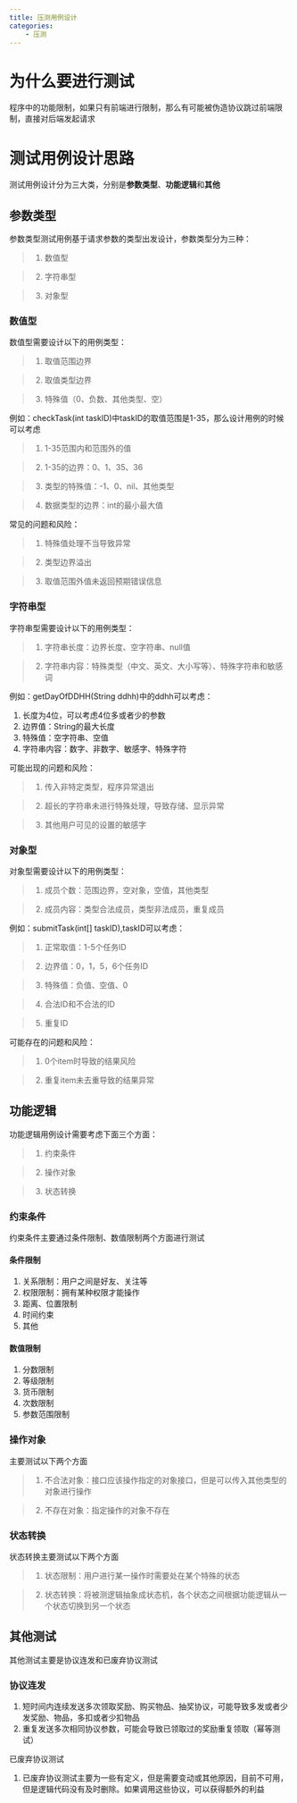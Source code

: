 ```yaml
---
title: 压测用例设计
categories: 
    - 压测
---
```


# 为什么要进行测试

程序中的功能限制，如果只有前端进行限制，那么有可能被伪造协议跳过前端限制，直接对后端发起请求

# 测试用例设计思路

测试用例设计分为三大类，分别是**参数类型**、**功能逻辑**和**其他**

## 参数类型

参数类型测试用例基于请求参数的类型出发设计，参数类型分为三种：

> 1. 数值型

> 2. 字符串型

> 3. 对象型

### 数值型

数值型需要设计以下的用例类型：

> 1. 取值范围边界

> 2. 取值类型边界

> 3. 特殊值（0、负数、其他类型、空）

例如：checkTask(int taskID)中taskID的取值范围是1-35，那么设计用例的时候可以考虑

> 1. 1-35范围内和范围外的值

> 2. 1-35的边界：0、1、35、36

> 3. 类型的特殊值：-1、0、nil、其他类型

> 4. 数据类型的边界：int的最小最大值

常见的问题和风险：

> 1. 特殊值处理不当导致异常

> 2. 类型边界溢出

> 3. 取值范围外值未返回预期错误信息

### 字符串型

字符串型需要设计以下的用例类型：

> 1. 字符串长度：边界长度、空字符串、null值

> 2. 字符串内容：特殊类型（中文、英文、大小写等）、特殊字符串和敏感词

例如：getDayOfDDHH(String ddhh)中的ddhh可以考虑：

1. 长度为4位，可以考虑4位多或者少的参数
2. 边界值：String的最大长度
3. 特殊值：空字符串、空值
4. 字符串内容：数字、非数字、敏感字、特殊字符

可能出现的问题和风险：

> 1. 传入非特定类型，程序异常退出

> 2. 超长的字符串未进行特殊处理，导致存储、显示异常

> 3. 其他用户可见的设置的敏感字

### 对象型

对象型需要设计以下的用例类型：

> 1. 成员个数：范围边界，空对象，空值，其他类型

> 2. 成员内容：类型合法成员，类型非法成员，重复成员

例如：submitTask(int[] taskID),taskID可以考虑：

> 1. 正常取值：1-5个任务ID

> 2. 边界值：0，1，5，6个任务ID

> 3. 特殊值：负值、空值、0

> 4. 合法ID和不合法的ID

> 5. 重复ID

可能存在的问题和风险：

> 1. 0个item时导致的结果风险

> 2. 重复item未去重导致的结果异常

## 功能逻辑

功能逻辑用例设计需要考虑下面三个方面：

> 1. 约束条件

> 2. 操作对象

> 3. 状态转换

### 约束条件

约束条件主要通过条件限制、数值限制两个方面进行测试

#### 条件限制

1. 关系限制：用户之间是好友、关注等
2. 权限限制：拥有某种权限才能操作
3. 距离、位置限制
4. 时间约束
5. 其他

#### 数值限制

1. 分数限制
2. 等级限制
3. 货币限制
4. 次数限制
5. 参数范围限制

### 操作对象

主要测试以下两个方面

> 1. 不合法对象：接口应该操作指定的对象接口，但是可以传入其他类型的对象进行操作

> 2. 不存在对象：指定操作的对象不存在

### 状态转换

状态转换主要测试以下两个方面

> 1. 状态限制：用户进行某一操作时需要处在某个特殊的状态

> 2. 状态转换：将被测逻辑抽象成状态机，各个状态之间根据功能逻辑从一个状态切换到另一个状态

## 其他测试

其他测试主要是协议连发和已废弃协议测试

### 协议连发

1. 短时间内连续发送多次领取奖励、购买物品、抽奖协议，可能导致多发或者少发奖励、物品，多扣或者少扣物品
2. 重复发送多次相同协议参数，可能会导致已领取过的奖励重复领取（幂等测试）

已废弃协议测试

1. 已废弃协议测试主要为一些有定义，但是需要变动或其他原因，目前不可用，但是逻辑代码没有及时删除。如果调用这些协议，可以获得额外的利益
